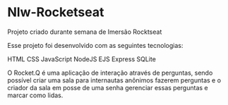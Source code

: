 # Nlw-Rocketseat
 Projeto criado durante semana de Imersão Rocktseat
 
 Esse projeto foi desenvolvido com as seguintes tecnologias:

HTML
CSS
JavaScript
NodeJS
EJS
Express
SQLite
 
 O Rocket.Q é uma aplicação de interação através de perguntas, sendo possível criar uma sala para internautas anônimos fazerem perguntas e o criador da sala em posse de uma senha gerenciar essas perguntas e marcar como lidas.
